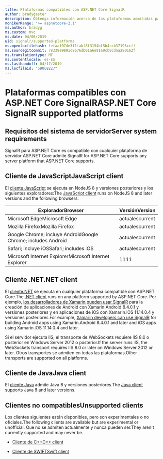 ```yaml
---
title: Plataformas compatibles con ASP.NET Core SignalR
author: bradygaster
description: Obtenga información acerca de las plataformas admitidas para ASP.NET Core SignalR.
monikerRange: '>= aspnetcore-2.1'
ms.author: bradyg
ms.custom: mvc
ms.date: 04/06/2019
uid: signalr/supported-platforms
ms.openlocfilehash: fefaaf97de3f1fabf8f3154bf5b4ccb37195ccff
ms.sourcegitcommit: 78339e9891c8676db01a6e81e9cb0cdaa280162f
ms.translationtype: MT
ms.contentlocale: es-ES
ms.lasthandoff: 04/17/2019
ms.locfileid: "59068227"
---
```

# <a name="aspnet-core-signalr-supported-platforms"></a><span data-ttu-id="45dfe-103">Plataformas compatibles con ASP.NET Core SignalR</span><span class="sxs-lookup"><span data-stu-id="45dfe-103">ASP.NET Core SignalR supported platforms</span></span>

## <a name="server-system-requirements"></a><span data-ttu-id="45dfe-104">Requisitos del sistema de servidor</span><span class="sxs-lookup"><span data-stu-id="45dfe-104">Server system requirements</span></span>

<span data-ttu-id="45dfe-105">SignalR para ASP.NET Core es compatible con cualquier plataforma de servidor ASP.NET Core admite.</span><span class="sxs-lookup"><span data-stu-id="45dfe-105">SignalR for ASP.NET Core supports any server platform that ASP.NET Core supports.</span></span>

## <a name="javascript-client"></a><span data-ttu-id="45dfe-106">Cliente de JavaScript</span><span class="sxs-lookup"><span data-stu-id="45dfe-106">JavaScript client</span></span>

<span data-ttu-id="45dfe-107">El [cliente JavaScript](https://www.npmjs.com/package/@aspnet/signalr) se ejecuta en NodeJS 8 y versiones posteriores y los siguientes exploradores:</span><span class="sxs-lookup"><span data-stu-id="45dfe-107">The [JavaScript client](https://www.npmjs.com/package/@aspnet/signalr) runs on NodeJS 8 and later versions and the following browsers:</span></span>

| <span data-ttu-id="45dfe-108">Explorador</span><span class="sxs-lookup"><span data-stu-id="45dfe-108">Browser</span></span>                         | <span data-ttu-id="45dfe-109">Versión</span><span class="sxs-lookup"><span data-stu-id="45dfe-109">Version</span></span> |
| ------------------------------- | ------- |
| <span data-ttu-id="45dfe-110">Microsoft Edge</span><span class="sxs-lookup"><span data-stu-id="45dfe-110">Microsoft Edge</span></span>                  | <span data-ttu-id="45dfe-111">actuales</span><span class="sxs-lookup"><span data-stu-id="45dfe-111">current</span></span> |
| <span data-ttu-id="45dfe-112">Mozilla Firefox</span><span class="sxs-lookup"><span data-stu-id="45dfe-112">Mozilla Firefox</span></span>                 | <span data-ttu-id="45dfe-113">actuales</span><span class="sxs-lookup"><span data-stu-id="45dfe-113">current</span></span> |
| <span data-ttu-id="45dfe-114">Google Chrome; incluye Android</span><span class="sxs-lookup"><span data-stu-id="45dfe-114">Google Chrome; includes Android</span></span> | <span data-ttu-id="45dfe-115">actuales</span><span class="sxs-lookup"><span data-stu-id="45dfe-115">current</span></span> |
| <span data-ttu-id="45dfe-116">Safari; incluye iOS</span><span class="sxs-lookup"><span data-stu-id="45dfe-116">Safari; includes iOS</span></span>            | <span data-ttu-id="45dfe-117">actuales</span><span class="sxs-lookup"><span data-stu-id="45dfe-117">current</span></span> |
| <span data-ttu-id="45dfe-118">Microsoft Internet Explorer</span><span class="sxs-lookup"><span data-stu-id="45dfe-118">Microsoft Internet Explorer</span></span>     | <span data-ttu-id="45dfe-119">11</span><span class="sxs-lookup"><span data-stu-id="45dfe-119">11</span></span>      |
 
## <a name="net-client"></a><span data-ttu-id="45dfe-120">Cliente .NET</span><span class="sxs-lookup"><span data-stu-id="45dfe-120">.NET client</span></span>

<span data-ttu-id="45dfe-121">El [cliente.NET](https://www.nuget.org/packages/Microsoft.AspNetCore.SignalR/) se ejecuta en cualquier plataforma compatible con ASP.NET Core.</span><span class="sxs-lookup"><span data-stu-id="45dfe-121">The [.NET client](https://www.nuget.org/packages/Microsoft.AspNetCore.SignalR/) runs on any platform supported by ASP.NET Core.</span></span> <span data-ttu-id="45dfe-122">Por ejemplo, [los desarrolladores de Xamarin pueden usar SignalR](https://github.com/aspnet/Announcements/issues/305) para la creación de aplicaciones de Android con Xamarin.Android 8.4.0.1 y versiones posteriores y en aplicaciones de iOS con Xamarin.iOS 11.14.0.4 y versiones posteriores.</span><span class="sxs-lookup"><span data-stu-id="45dfe-122">For example, [Xamarin developers can use SignalR](https://github.com/aspnet/Announcements/issues/305) for building Android apps using Xamarin.Android 8.4.0.1 and later and iOS apps using Xamarin.iOS 11.14.0.4 and later.</span></span>

<span data-ttu-id="45dfe-123">Si el servidor ejecuta IIS, el transporte de WebSockets requiere IIS 8.0 o posterior en Windows Server 2012 o posterior.</span><span class="sxs-lookup"><span data-stu-id="45dfe-123">If the server runs IIS, the WebSockets transport requires IIS 8.0 or later on Windows Server 2012 or later.</span></span> <span data-ttu-id="45dfe-124">Otros transportes se admiten en todas las plataformas.</span><span class="sxs-lookup"><span data-stu-id="45dfe-124">Other transports are supported on all platforms.</span></span>

## <a name="java-client"></a><span data-ttu-id="45dfe-125">Cliente de Java</span><span class="sxs-lookup"><span data-stu-id="45dfe-125">Java client</span></span>

<span data-ttu-id="45dfe-126">El [cliente Java](https://search.maven.org/artifact/com.microsoft.aspnet/signalr) admite Java 8 y versiones posteriores.</span><span class="sxs-lookup"><span data-stu-id="45dfe-126">The [Java client](https://search.maven.org/artifact/com.microsoft.aspnet/signalr) supports Java 8 and later versions.</span></span>

## <a name="unsupported-clients"></a><span data-ttu-id="45dfe-127">Clientes no compatibles</span><span class="sxs-lookup"><span data-stu-id="45dfe-127">Unsupported clients</span></span>

<span data-ttu-id="45dfe-128">Los clientes siguientes están disponibles, pero son experimentales o no oficiales.</span><span class="sxs-lookup"><span data-stu-id="45dfe-128">The following clients are available but are experimental or unofficial.</span></span> <span data-ttu-id="45dfe-129">Que no se admiten actualmente y nunca pueden ser.</span><span class="sxs-lookup"><span data-stu-id="45dfe-129">They aren't currently supported and may never be.</span></span>

* [<span data-ttu-id="45dfe-130">Cliente de C++</span><span class="sxs-lookup"><span data-stu-id="45dfe-130">C++ client</span></span>](https://github.com/aspnet/SignalR/tree/master/clients/cpp)

* [<span data-ttu-id="45dfe-131">Cliente de SWIFT</span><span class="sxs-lookup"><span data-stu-id="45dfe-131">Swift client</span></span>](https://github.com/moozzyk/SignalR-Client-Swift)

